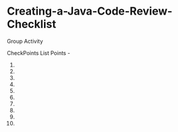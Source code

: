 # Creating-a-Java-Code-Review-Checklist
Group Activity

CheckPoints List Points -

1.

2.

3.

4.

5.

6.

7.

8.

9.

10.
